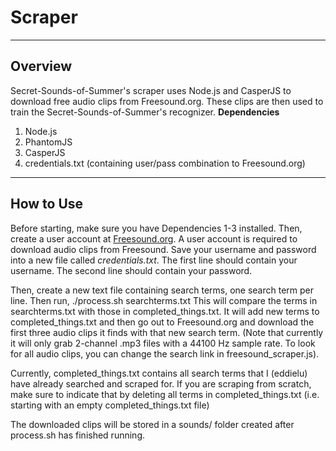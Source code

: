 # Scraper

- - -

## Overview
Secret-Sounds-of-Summer's scraper uses Node.js and CasperJS to download
free audio clips from Freesound.org. These clips are then used to train
the Secret-Sounds-of-Summer's recognizer.
**Dependencies**
1. Node.js
2. PhantomJS
3. CasperJS
4. credentials.txt (containing user/pass combination to Freesound.org)

- - -

## How to Use
Before starting, make sure you have Dependencies 1-3 installed. Then,
create a user account at
[Freesound.org](https://www.freesound.org/home/register/). A user
account is required to download audio clips from Freesound. Save your
username and password into a new file called *credentials.txt*. The first
line should contain your username. The second line should contain your
password.

Then, create a new text file containing search terms, one search term
per line. Then run,
  ./process.sh searchterms.txt
This will compare the terms in searchterms.txt with those in
completed_things.txt. It will add new terms to completed_things.txt and
then go out to Freesound.org and download the first three audio clips it
finds with that new search term. (Note that currently it will only grab
2-channel .mp3 files with a 44100 Hz sample rate. To look for all audio
clips, you can change the search link in freesound_scraper.js).

Currently, completed_things.txt contains all search terms that I
(eddielu) have already searched and scraped for. If you are scraping
from scratch, make sure to indicate that by deleting all terms in
completed_things.txt (i.e. starting with an empty completed_things.txt
file)

The downloaded clips will be stored in a sounds/ folder created after
process.sh has finished running.

